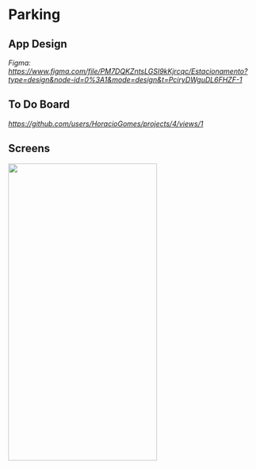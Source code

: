 # Parking

## App Design
*Figma: https://www.figma.com/file/PM7DQKZntsLGSI9kKjrcqc/Estacionamento?type=design&node-id=0%3A1&mode=design&t=PciryDWguDL6FHZF-1*

## To Do Board
*https://github.com/users/HoracioGomes/projects/4/views/1*

## Screens

<img src="https://github.com/HoracioGomes/Utils/blob/master/Gifs/Parking-app.gif" width="300" height="600">
